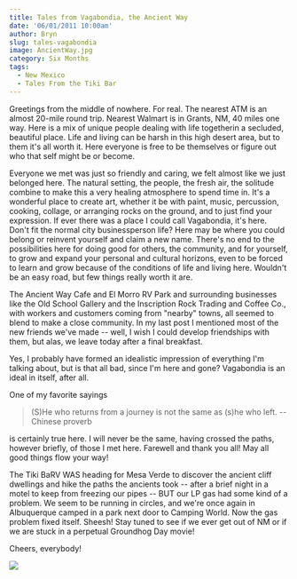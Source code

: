 ```yaml
---
title: Tales from Vagabondia, the Ancient Way
date: '06/01/2011 10:00am'
author: Bryn
slug: tales-vagabondia
image: AncientWay.jpg
category: Six Months
tags:
  - New Mexico
  - Tales From the Tiki Bar
---
```

Greetings from the middle of nowhere. For real. The nearest ATM is an almost 20-mile round trip. Nearest Walmart is in Grants, NM, 40 miles one way. Here is a mix of unique people dealing with life togetherin a secluded, beautiful place. Life and living can be harsh in this high desert area, but to them it's all worth it. Here everyone is free to be themselves or figure out who that self might be or become.

Everyone we met was just so friendly and caring, we felt almost like we just belonged here. The natural setting, the people, the fresh air, the solitude combine to make this a very healing atmosphere to spend time in. It's a wonderful place to create art, whether it be with paint, music, percussion, cooking, collage, or arranging rocks on the ground, and to just find your expression. If ever there was a place I could call Vagabondia, it's here. Don't fit the normal city businessperson life? Here may be where you could belong or reinvent yourself and claim a new name. There's no end to the possibilities here for doing good for others, the community, and for yourself, to grow and expand your personal and cultural horizons, even to be forced to learn and grow because of the conditions of life and living here. Wouldn't be an easy road, but few things really worth it are.

The Ancient Way Cafe and El Morro RV Park and surrounding businesses like the Old School Gallery and the Inscription Rock Trading and Coffee Co., with workers and customers coming from "nearby" towns, all seemed to blend to make a close community. In my last post I mentioned most of the new friends we've made -- well, I wish I could develop friendships with them, but alas, we leave today after a final breakfast.

Yes, I probably have formed an idealistic impression of everything I'm talking about, but is that all bad, since I'm here and gone? Vagabondia is an ideal in itself, after all.

One of my favorite sayings

> (S)He who returns from a journey is not the same as (s)he who left. --Chinese proverb

is certainly true here. I will never be the same, having crossed the paths, however briefly, of those I met here. Farewell and thank you all! May all good things flow your way!

The Tiki BaRV WAS heading for Mesa Verde to discover the ancient cliff dwellings and hike the paths the ancients took -- after a brief night in a motel to keep from freezing our pipes -- BUT our LP gas had some kind of a problem. We seem to be running in circles, and we're once again in Albuquerque camped in a park next door to Camping World. Now the gas problem fixed itself. Sheesh! Stay tuned to see if we ever get out of NM or if we are stuck in a perpetual Groundhog Day movie!

Cheers, everybody!

![](http://imgur.com/a/KOjZl)